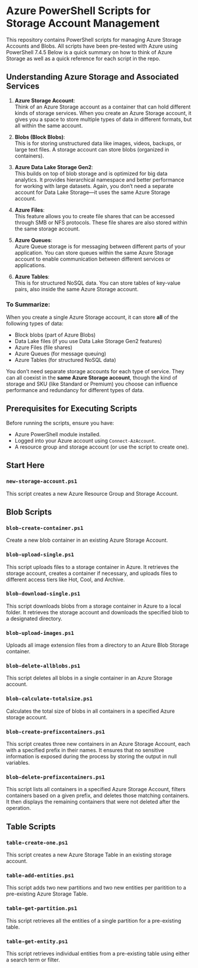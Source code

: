 # Azure PowerShell Scripts for Storage Account Management

This repository contains PowerShell scripts for managing Azure Storage Accounts and Blobs. All scripts have been pre-tested with Azure using PowerShell 7.4.5 Below is a quick summary on how to think of Azure Storage as well as a quick reference for each script in the repo.

## Understanding Azure Storage and Associated Services

1. **Azure Storage Account**:  
   Think of an Azure Storage account as a container that can hold different kinds of storage services. When you create an Azure Storage account, it gives you a space to store multiple types of data in different formats, but all within the same account.

2. **Blobs (Block Blobs)**:  
   This is for storing unstructured data like images, videos, backups, or large text files. A storage account can store blobs (organized in containers).

3. **Azure Data Lake Storage Gen2**:  
   This builds on top of blob storage and is optimized for big data analytics. It provides hierarchical namespace and better performance for working with large datasets. Again, you don’t need a separate account for Data Lake Storage—it uses the same Azure Storage account.

4. **Azure Files**:  
   This feature allows you to create file shares that can be accessed through SMB or NFS protocols. These file shares are also stored within the same storage account.

5. **Azure Queues**:  
   Azure Queue storage is for messaging between different parts of your application. You can store queues within the same Azure Storage account to enable communication between different services or applications.

6. **Azure Tables**:  
   This is for structured NoSQL data. You can store tables of key-value pairs, also inside the same Azure Storage account.

### To Summarize:
When you create a single Azure Storage account, it can store **all** of the following types of data:
- Block blobs (part of Azure Blobs)
- Data Lake files (if you use Data Lake Storage Gen2 features)
- Azure Files (file shares)
- Azure Queues (for message queuing)
- Azure Tables (for structured NoSQL data)

You don’t need separate storage accounts for each type of service. They can all coexist in the **same Azure Storage account**, though the kind of storage and SKU (like Standard or Premium) you choose can influence performance and redundancy for different types of data.

## Prerequisites for Executing Scripts

Before running the scripts, ensure you have:

- Azure PowerShell module installed.
- Logged into your Azure account using `Connect-AzAccount`.
- A resource group and storage account (or use the script to create one).

## Start Here

### `new-storage-account.ps1`

This script creates a new Azure Resource Group and Storage Account.

## Blob Scripts

### `blob-create-container.ps1`

Create a new blob container in an existing Azure Storage Account.

### `blob-upload-single.ps1`

This script uploads files to a storage container in Azure. It retrieves the storage account, creates a container if necessary, and uploads files to different access tiers like Hot, Cool, and Archive.

### `blob-download-single.ps1`

This script downloads blobs from a storage container in Azure to a local folder. It retrieves the storage account and downloads the specified blob to a designated directory.

### `blob-upload-images.ps1`

Uploads all image extension files from a directory to an Azure Blob Storage container.

### `blob-delete-allblobs.ps1`

This script deletes all blobs in a single container in an Azure Storage account.

### `blob-calculate-totalsize.ps1`

Calculates the total size of blobs in all containers in a specified Azure storage account.

### `blob-create-prefixcontainers.ps1`

This script creates three new containers in an Azure Storage Account, each with a specified prefix in their names. It ensures that no sensitive information is exposed during the process by storing the output in null variables.

### `blob-delete-prefixcontainers.ps1`

This script lists all containers in a specified Azure Storage Account, filters containers based on a given prefix, and deletes those matching containers. It then displays the remaining containers that were not deleted after the operation.

## Table Scripts

### `table-create-one.ps1`

This script creates a new Azure Storage Table in an existing storage account.

### `table-add-entities.ps1`

This script adds two new partitions and two new entities per paritition to a pre-existing Azure Storage Table.

### `table-get-partition.ps1`

This script retrieves all the entities of a single partition for a pre-existing table.

### `table-get-entity.ps1`

This script retrieves individual entities from a pre-existing table using either a search term or filter.